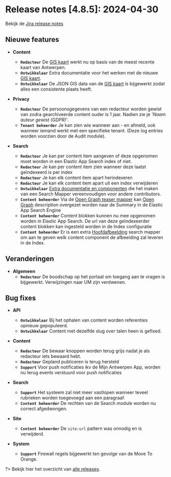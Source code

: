 # Release notes [4.8.5]: 2024-04-30

Bekijk de [Jira release notes](https://jira.antwerpen.be/secure/ReleaseNote.jspa?projectId=14114&version=16908)

## Nieuwe features

* **Content**
  * **`Redacteur`** De [GIS kaart](/redactie/content/inrichten-cc-gis-kaart) werkt nu op basis van de meest recente kaart van Antwerpen.
  * **`Ontwikkelaar`** Extra documentatie voor het werken met de nieuwe [GIS kaart](/redactie/content/inrichten-cc-gis-kaart).
  * **`Ontwikkelaar`** De JSON GIS data van de [GIS kaart](/redactie/content/inrichten-cc-gis-kaart) is bijgewerkt zodat alles een consistente plaats heeft.

* **Privacy**
  * **`Redacteur`** De persoonsgegevens van een redacteur worden gewist van zodra gearchiveerde content ouder is 1 jaar. Nadien zie je *'Naam auteur gewist (GDPR)'*.
  * **`Tenant beheerder`** Je kan zien wie wanneer aan - en afmeld, ook wanneer iemand werkt met een specifieke tenant. (Deze log entries worden voorzien door de Audit module).
* **Search**
  * **`Redacteur`** Je kan per content item aangeven of deze opgenomen moet worden in een Elastic App Search index of niet.
  * **`Redacteur`** Je kan per content item zien wanneer deze laatst geïndexeerd is per index
  * **`Redacteur`** Je kan elk content item apart herindexeren
  * **`Redacteur`** Je kan elk content item apart uit een index verwijderen
  * **`Ontwikkelaar`** [Extra documentatie en componenten](/modules/content/developer-guides/search-helper/index) die het maken van een Search Mapper vereenvoudigen voor andere contributors.
  * **`Content beheerder`** Via de [Open Graph teaser mapper](/redactie/content/inrichten-search-beheren?id=search-mappers) kan [Open Graph](/redactie/content/inrichten-cc-opengraph) description overgezet worden naar de Summary in de Elastic App Search Engine
  * **`Content beheerder`** Content blokken kunnen nu mee opgenomen worden in Elastic App Search. De url van deze geïndexeerder content blokken kan ingesteld worden in de Index configuratie
  * **`Content beheerder`** Er is een extra [Hoofdafbeelding](/redactie/content/inrichten-search-beheren?id=search-mappers) search mapper om aan te geven welk content component de afbeelding zal leveren in de Index.

## Veranderingen

* **Algemeen**
  * **`Redacteur`** De boodschap op het portaal om toegang aan te vragen is bijgewerkt. Verwijzingen naar UM zijn verdwenen.

## Bug fixes

* **API**
  * **`Ontwikkelaar`** Bij het ophalen van content worden referenties opnieuw gepopuleerd.
  * **`Ontwikkelaar`** Content met dezelfde slug over talen heen is gefixed.
  
* **Content**
  * **`Redacteur`** De bewaar knoppen worden terug grijs nadat je als redacteur iets bewaard hebt.
  * **`Redacteur`** Gepland publiceren is terug hersteld
  * **`Support`** Voor push notificaties ikv de Mijn Antwerpen App, worden nu terug events verstuurd voor push notificaties
  
* **Search**
  * **`Support`** Het systeem zal niet meer vastlopen wanneer teveel rubrieken worden toegevoegd aan een paragraaf.
  * **`Content beheerder`** De rechten van de Search module worden nu correct afgedwongen.

* **Site**
  * **`Content beheerder`** De `site:url` pattern was onnodig en is verwijderd.

* **System**
  * **`Support`** Firewall regels bijgewerkt ten gevolge van de Move To Orange.

?> Bekijk hier het overzicht van [alle releases](/RELEASE).
